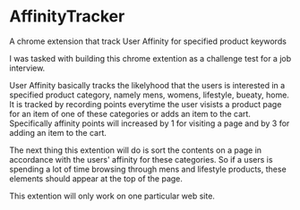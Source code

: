 # AffinityTracker

A chrome extension that track User Affinity for specified product keywords

I was tasked with building this chrome extention as a challenge test for a job interview.

User Affinity basically tracks the likelyhood that the users is interested in a specified product category, namely mens, womens, lifestyle, bueaty, home. It is tracked by recording points everytime the user visists a product page for an item of one of these categories or adds an item to the cart. Specifically affinity points will increased by 1 for visiting a page and by 3 for adding an item to the cart.

The next thing this extention will do is sort the contents on a page in accordance with the users' affinity for these categories. So if a users is spending a lot of time browsing through mens and lifestyle products, these elements should appear at the top of the page.

This extention will only work on one particular web site.

